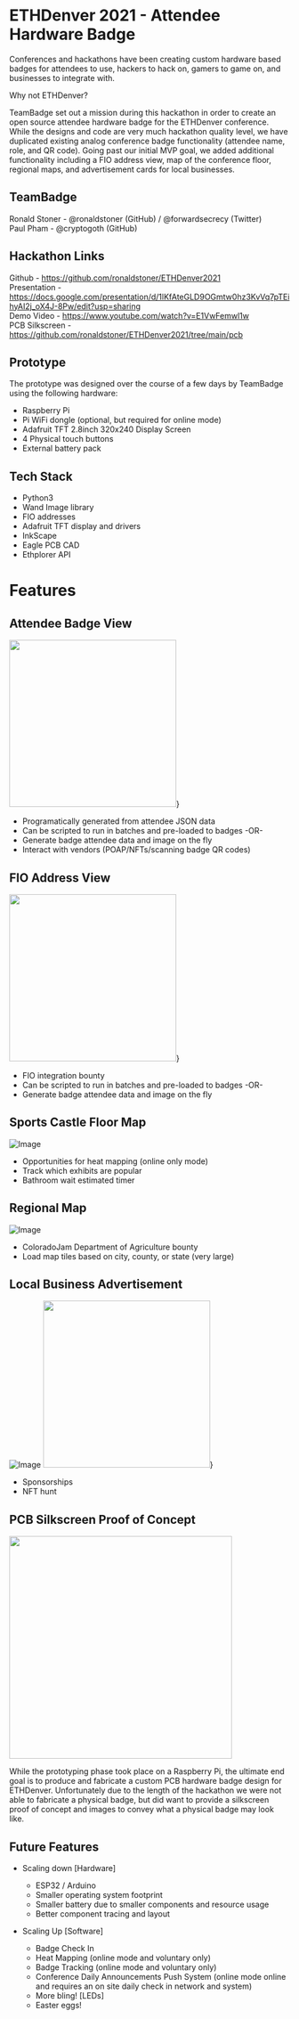 # ETHDenver 2021 - Attendee Hardware Badge

Conferences and hackathons have been creating custom hardware based badges for attendees to use, hackers to hack on, gamers to game on, and businesses to integrate with.
 
Why not ETHDenver?

TeamBadge set out a mission during this hackathon in order to create an open source attendee hardware badge for the ETHDenver conference. While the designs and code are very much hackathon quality level, we have duplicated existing analog conference badge functionality (attendee name, role, and QR code). Going past our initial MVP goal, we added additional functionality including a FIO address view, map of the conference floor, regional maps, and advertisement cards for local businesses. 

## TeamBadge
Ronald Stoner - @ronaldstoner (GitHub) / @forwardsecrecy (Twitter)  
Paul Pham - @cryptogoth (GitHub)

## Hackathon Links
Github - https://github.com/ronaldstoner/ETHDenver2021  
Presentation - https://docs.google.com/presentation/d/1lKfAteGLD9OGmtw0hz3KvVq7pTEihyAI2j_oX4J-8Pw/edit?usp=sharing  
Demo Video - https://www.youtube.com/watch?v=E1VwFemwl1w  
PCB Silkscreen - https://github.com/ronaldstoner/ETHDenver2021/tree/main/pcb  

## Prototype
The prototype was designed over the course of a few days by TeamBadge using the following hardware:
 - Raspberry Pi 
 - Pi WiFi dongle (optional, but required for online mode)
 - Adafruit TFT 2.8inch 320x240 Display Screen
 - 4 Physical touch buttons
 - External battery pack
 
## Tech Stack
- Python3
- Wand Image library
- FIO addresses
- Adafruit TFT display and drivers
- InkScape
- Eagle PCB CAD
- Ethplorer API

# Features
## Attendee Badge View
<img src="https://github.com/ronaldstoner/ETHDenver2021/blob/main/examples/badge_ex.jpeg?raw=true" width="300">}  
  - Programatically generated from attendee JSON data
  - Can be scripted to run in batches and pre-loaded to badges -OR-
  - Generate badge attendee data and image on the fly
  - Interact with vendors (POAP/NFTs/scanning badge QR codes)

## FIO Address View
<img src="https://github.com/ronaldstoner/ETHDenver2021/blob/main/examples/fio_ex.jpeg?raw=true" width="300">}  
  - FIO integration bounty
  - Can be scripted to run in batches and pre-loaded to badges -OR-
  - Generate badge attendee data and image on the fly

## Sports Castle Floor Map
![Image](/assets/layout.png?raw=true)
  - Opportunities for heat mapping (online only mode)
  - Track which exhibits are popular
  - Bathroom wait estimated timer

## Regional Map
![Image](/assets/map.png?raw=true)  
  - ColoradoJam Department of Agriculture bounty
  - Load map tiles based on city, county, or state (very large)
 
## Local Business Advertisement
![Image](/beerhunt/1up.png?raw=true) <img src="https://github.com/ronaldstoner/ETHDenver2021/blob/main/examples/1up_ex.jpeg?raw=true" width="300">}  
  - Sponsorships
  - NFT hunt

## PCB Silkscreen Proof of Concept
<img src="https://github.com/ronaldstoner/ETHDenver2021/blob/main/examples/ufo_silkscreen.png?raw=true" width="400">
  
While the prototyping phase took place on a Raspberry Pi, the ultimate end goal is to produce and fabricate a custom PCB hardware badge design for ETHDenver. Unfortunately due to the length of the hackathon we were not able to fabricate a physical badge, but did want to provide a silkscreen proof of concept and images to convey what a physical badge may look like.

## Future Features 
- Scaling down [Hardware]
	- ESP32 / Arduino
	- Smaller operating system footprint
	- Smaller battery due to smaller components and resource usage
	- Better component tracing and layout
	
- Scaling Up [Software]
	- Badge Check In
	- Heat Mapping (online mode and voluntary only)
	- Badge Tracking (online mode and voluntary only)
	- Conference Daily Announcements Push System (online mode online and requires an on site daily check in network and system)
	- More bling! [LEDs]
	- Easter eggs!
